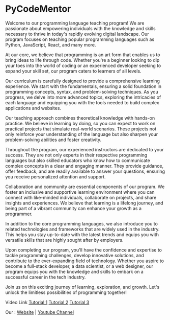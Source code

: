 # PyCodeMentor

Welcome to our programming language teaching program! We are passionate about empowering individuals with the knowledge and skills necessary to thrive in today's rapidly evolving digital landscape. Our program focuses on teaching popular programming languages such as Python, JavaScript, React, and many more.

At our core, we believe that programming is an art form that enables us to bring ideas to life through code. Whether you're a beginner looking to dip your toes into the world of coding or an experienced developer seeking to expand your skill set, our program caters to learners of all levels.

Our curriculum is carefully designed to provide a comprehensive learning experience. We start with the fundamentals, ensuring a solid foundation in programming concepts, syntax, and problem-solving techniques. As you progress, we delve into more advanced topics, exploring the intricacies of each language and equipping you with the tools needed to build complex applications and websites.

Our teaching approach combines theoretical knowledge with hands-on practice. We believe in learning by doing, so you can expect to work on practical projects that simulate real-world scenarios. These projects not only reinforce your understanding of the language but also sharpen your problem-solving abilities and foster creativity.

Throughout the program, our experienced instructors are dedicated to your success. They are not only experts in their respective programming languages but also skilled educators who know how to communicate complex concepts in a clear and engaging manner. They provide guidance, offer feedback, and are readily available to answer your questions, ensuring you receive personalized attention and support.

Collaboration and community are essential components of our program. We foster an inclusive and supportive learning environment where you can connect with like-minded individuals, collaborate on projects, and share insights and experiences. We believe that learning is a lifelong journey, and being part of a vibrant community can enhance your growth as a programmer.

In addition to the core programming languages, we also introduce you to related technologies and frameworks that are widely used in the industry. This helps you stay up-to-date with the latest trends and equips you with versatile skills that are highly sought after by employers.

Upon completing our program, you'll have the confidence and expertise to tackle programming challenges, develop innovative solutions, and contribute to the ever-expanding field of technology. Whether you aspire to become a full-stack developer, a data scientist, or a web designer, our program equips you with the knowledge and skills to embark on a successful career in the tech industry.

Join us on this exciting journey of learning, exploration, and growth. Let's unlock the limitless possibilities of programming together! 

Video Link 
[Tutorial 1](https://youtube.com/shorts/bRCejq9i5Bw?feature=share)
[Tutorial 2](https://youtube.com/shorts/oo-gcsQiQ4A?feature=share)
[Tutorial 3](https://youtube.com/shorts/vUJcRWmAgc4?feature=share)

Our : [Website](https://www.pycodementor.com) | [Youtube Channel](https://www.youtube.com/@Py.CodeMentor)
